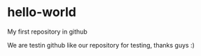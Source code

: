 # hello-world
My first repository in github

We are testin github like our repository for testing, thanks guys :)

